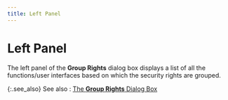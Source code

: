 ```yaml
---
title: Left Panel
---
```


# Left Panel


The left panel of the **Group Rights** dialog box displays a list of all the functions/user interfaces  based on which the security rights are grouped.


{:.see_also}
See also
: [The **Group Rights** Dialog Box]({{site.sc_baseurl}}/misc/group_rights_dialog_box.html)
